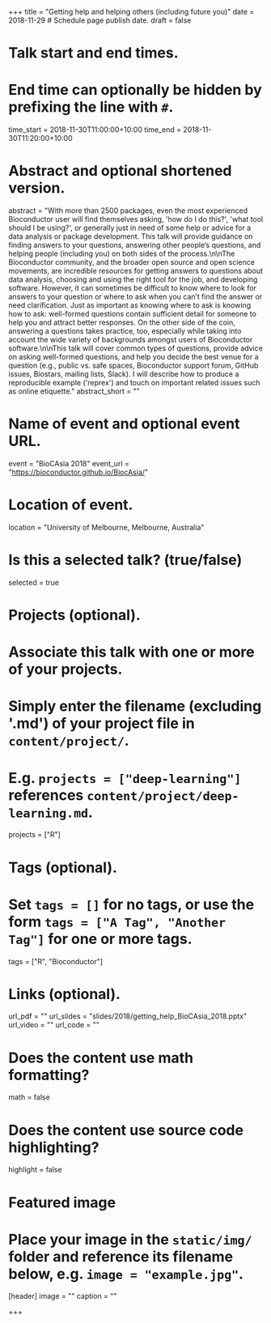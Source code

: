 +++
title = "Getting help and helping others (including future you)"
date = 2018-11-29  # Schedule page publish date.
draft = false

# Talk start and end times.
#   End time can optionally be hidden by prefixing the line with `#`.
time_start = 2018-11-30T11:00:00+10:00
time_end = 2018-11-30T11:20:00+10:00

# Abstract and optional shortened version.
abstract = "With more than 2500 packages, even the most experienced Bioconductor user will find themselves asking, 'how do I do this?', 'what tool should I be using?', or generally just in need of some help or advice for a data analysis or package development. This talk will provide guidance on finding answers to your questions, answering other people’s questions, and helping people (including you) on both sides of the process.\n\nThe Bioconductor community, and the broader open source and open science movements, are incredible resources for getting answers to questions about data analysis, choosing and using the right tool for the job, and developing software. However, it can sometimes be difficult to know where to look for answers to your question or where to ask when you can’t find the answer or need clarification. Just as important as knowing where to ask is knowing how to ask: well-formed questions contain sufficient detail for someone to help you and attract better responses. On the other side of the coin, answering a questions takes practice, too, especially while taking into account the wide variety of backgrounds amongst users of Bioconductor software.\n\nThis talk will cover common types of questions, provide advice on asking well-formed questions, and help you decide the best venue for a question (e.g., public vs. safe spaces, Bioconductor support forum, GitHub issues, Biostars, mailing lists, Slack). I will describe how to produce a reproducible example ('reprex') and touch on important related issues such as online etiquette."
abstract_short = ""

# Name of event and optional event URL.
event = "BioCAsia 2018"
event_url = "https://bioconductor.github.io/BiocAsia/"

# Location of event.
location = "University of Melbourne, Melbourne, Australia"

# Is this a selected talk? (true/false)
selected = true

# Projects (optional).
#   Associate this talk with one or more of your projects.
#   Simply enter the filename (excluding '.md') of your project file in `content/project/`.
#   E.g. `projects = ["deep-learning"]` references `content/project/deep-learning.md`.
projects = ["R"]

# Tags (optional).
#   Set `tags = []` for no tags, or use the form `tags = ["A Tag", "Another Tag"]` for one or more tags.
tags = ["R", "Bioconductor"]

# Links (optional).
url_pdf = ""
url_slides = "slides/2018/getting_help_BioCAsia_2018.pptx"
url_video = ""
url_code = ""

# Does the content use math formatting?
math = false

# Does the content use source code highlighting?
highlight = false

# Featured image
# Place your image in the `static/img/` folder and reference its filename below, e.g. `image = "example.jpg"`.
[header]
image = ""
caption = ""

+++
